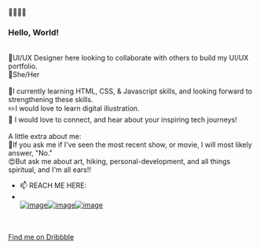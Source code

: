:wave::wave::wave::wave:<h3>Hello, World!</h3>

<br>👀UI/UX Designer here looking to collaborate with others to build my UI/UX portfolio.
<br>:raising_hand:She/Her
<br>
<br>🌱I currently learning HTML, CSS, & Javascript skills, and looking forward to strengthening these skills.
<br>:pencil2:I would love to learn digital illustration.
<br>:yellow_heart: I would love to connect, and hear about your inspiring tech journeys!
<br>
<br>A little extra about me:
<br>:no_entry_sign:If you ask me if I've seen the most recent show, or movie, I will most likely answer, "No."
<br>:heart_eyes:But ask me about art, hiking, personal-development, and all things spiritual, and I'm all ears!!
<br>
- 📫 REACH ME HERE: 
- <Br><a href="https://www.linkedin.com/in/shirley-vang/" target="_blank">![image](https://user-images.githubusercontent.com/96396500/167523694-0951bd78-fc6d-477d-bb7f-79ca973577c4.png)</a><a href="https://www.instagram.com/shirleyudesign/" target="_blank">![image](https://user-images.githubusercontent.com/96396500/167523667-fdc43241-4591-4c70-9f25-c053a8df459a.png)</a><a href="mailto:sshirlyvang@gmail.com" target="_blank">![image](https://user-images.githubusercontent.com/96396500/167524679-560c537d-25c0-40f1-b318-728149ba6406.png)
<br>
<br>Find me on <a href="https://dribbble.com/shirleyvang" target="_blank">Dribbble</a>

<!---
vangshirley/vangshirley is a ✨ special ✨ repository because its `README.md` (this file) appears on your GitHub profile.
You can click the Preview link to take a look at your changes.
--->
